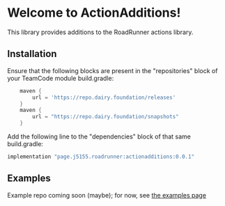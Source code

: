 # Welcome to ActionAdditions!

This library provides additions to the RoadRunner actions library. 

## Installation

Ensure that the following blocks are present in the "repositories" block of your TeamCode module build.gradle:
```groovy
    maven {
        url = 'https://repo.dairy.foundation/releases'
    }
    maven {
        url = "https://repo.dairy.foundation/snapshots"
    }
```

Add the following line to the "dependencies" block of that same build.gradle:
```groovy
implementation "page.j5155.roadrunner:actionadditions:0.0.1"
```

## Examples

Example repo coming soon (maybe); for now, see [the examples page](examples.md)